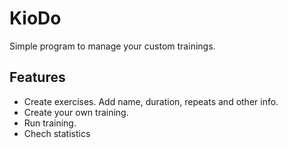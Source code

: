 # KioDo
Simple program to manage your custom trainings.   
## Features
- Create exercises. Add name, duration, repeats and other info.
- Create your own training.
- Run training.
- Chech statistics
